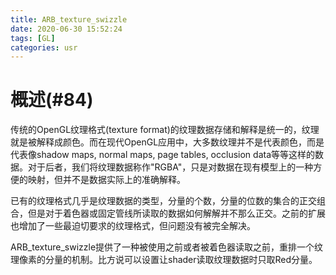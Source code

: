 ```yaml
---
title: ARB_texture_swizzle
date: 2020-06-30 15:52:24
tags: [GL]
categories: usr
---
```


# 概述(#84)
传统的OpenGL纹理格式(texture format)的纹理数据存储和解释是统一的，纹理就是被解释成颜色。而在现代OpenGL应用中，大多数纹理并不是代表颜色，而是代表像shadow maps, normal maps, page tables, occlusion data等等这样的数据。对于后者，我们将纹理数据称作"RGBA"，只是对数据在现有模型上的一种方便的映射，但并不是数据实际上的准确解释。

<!--more-->

已有的纹理格式几乎是纹理数据的类型，分量的个数，分量的位数的集合的正交组合，但是对于着色器或固定管线所读取的数据如何解解并不那么正交。之前的扩展也增加了一些最迫切要求的纹理格式，但问题没有被完全解决。

ARB_texture_swizzle提供了一种被使用之前或者被着色器读取之前，重排一个纹理像素的分量的机制。比方说可以设置让shader读取纹理数据时只取Red分量。

